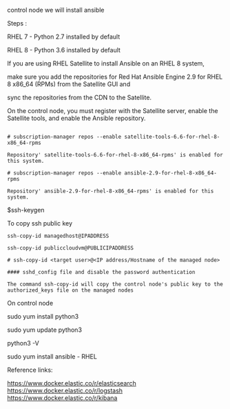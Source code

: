 
control node  we will install ansible 


Steps :

RHEL 7 - Python 2.7 installed by default

RHEL 8 - Python 3.6 installed by default


If you are using RHEL Satellite to install Ansible on an RHEL 8 system, 

make sure you add the repositories for Red Hat Ansible Engine 2.9 for RHEL 8 x86_64 (RPMs) from the Satellite GUI and 

sync the repositories from the CDN to the Satellite. 

On the control node, you must register with the Satellite server, enable the Satellite tools, and enable the Ansible repository.

~~~

# subscription-manager repos --enable satellite-tools-6.6-for-rhel-8-x86_64-rpms

Repository' satellite-tools-6.6-for-rhel-8-x86_64-rpms' is enabled for this system.

# subscription-manager repos --enable ansible-2.9-for-rhel-8-x86_64-rpms

Repository' ansible-2.9-for-rhel-8-x86_64-rpms' is enabled for this system.

~~~


$ssh-keygen


To copy ssh public key

~~~
ssh-copy-id managedhost@IPADDRESS

ssh-copy-id publiccloudvm@PUBLICIPADDRESS

# ssh-copy-id <target user>@<IP address/Hostname of the managed node>

#### sshd_config file and disable the password authentication

The command ssh-copy-id will copy the control node's public key to the authorized_keys file on the managed nodes

~~~

On control node


sudo yum install python3

sudo yum update python3

python3 -V

sudo yum install ansible  - RHEL



Reference links:

https://www.docker.elastic.co/r/elasticsearch
https://www.docker.elastic.co/r/logstash
https://www.docker.elastic.co/r/kibana
